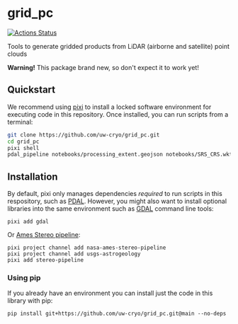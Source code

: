 # grid_pc

[![Actions Status][actions-badge]][actions-link]

[actions-badge]:            https://github.com/uw-cryo/grid_pc/workflows/Tests/badge.svg
[actions-link]:             https://github.com/uw-cryo/grid_pc/actions

Tools to generate gridded products from LiDAR (airborne and satellite) point clouds

**Warning!** This package brand new, so don't expect it to work yet!

## Quickstart

We recommend using [pixi](https://pixi.sh/latest/) to install a locked software environment for executing code in this repository. Once installed, you can run scripts from a terminal:

```bash
git clone https://github.com/uw-cryo/grid_pc.git
cd grid_pc
pixi shell
pdal_pipeline notebooks/processing_extent.geojson notebooks/SRS_CRS.wkt notebooks/UTM_13N_WGS84_G2139_3D.wkt /tmp/dem
```

## Installation

By default, pixi only manages dependencies *required* to run scripts in this respository, such as [PDAL](https://pdal.io). However, you might also want to install optional libraries into the same environment such as [GDAL](https://github.com/OSGeo/gdal) command line tools:

```
pixi add gdal
```

Or [Ames Stereo pipeline](https://stereopipeline.readthedocs.io/en/latest/installation.html#conda-intro):
```
pixi project channel add nasa-ames-stereo-pipeline
pixi project channel add usgs-astrogeology
pixi add stereo-pipeline
```

### Using pip

If you already have an environment you can install just the code in this library with pip:

```
pip install git+https://github.com/uw-cryo/grid_pc.git@main --no-deps
```
